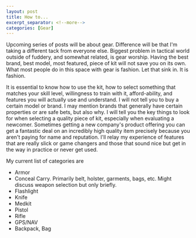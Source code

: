 ```yaml
---
layout: post
title: How to...
excerpt_separator: <!--more-->
categories: [Gear]
---
```

Upcoming series of posts will be about gear. Difference will be that I'm taking a different tack from everyone else. Biggest problem in tactical world outside of fuddery, and somewhat related, is gear worship. Having the best brand, best model, most featured, piece of kit will not save you on its own. What most people do in this space with gear is fashion. Let that sink in. It is fashion.

It is essential to know how to use the kit, how to select something that matches your skill level, willingness to train with it, afford-ability, and features you will actually use and understand. I will not tell you to buy a certain model or brand. I may mention brands that generally have certain properties or are safe bets, but also why. I will tell you the key things to look for when selecting a quality piece of kit, especially when evaluating a newcomer. Sometimes getting a new company's product offering you can get a fantastic deal on an incredibly high quality item precisely because you aren't paying for name and reputation. I'll relay my experience of features that are really slick or game changers and those that sound nice but get in the way in practice or never get used.

<!--more-->

My current list of categories are
- Armor
- Conceal Carry. Primarily belt, holster, garments, bags, etc. Might discuss weapon selection but only briefly.
- Flashlight
- Knife
- Medkit
- Pistol
- Rifle
- GPS/NAV
- Backpack, Bag
